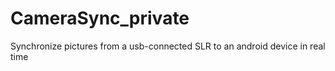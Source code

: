 # CameraSync_private

Synchronize pictures from a usb-connected SLR to an android device in real time

